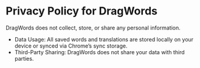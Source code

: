 # Privacy Policy for DragWords  
DragWords does not collect, store, or share any personal information.  
- Data Usage: All saved words and translations are stored locally on your device or synced via Chrome’s sync storage.  
- Third-Party Sharing: DragWords does not share your data with third parties.  
